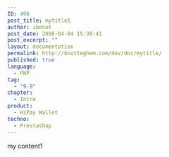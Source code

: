 ```yaml
---
ID: 496
post_title: mytitle1
author: ibenot
post_date: 2016-04-04 15:39:41
post_excerpt: ""
layout: documentation
permalink: http://bnotteghem.com/dev/doc/mytitle/
published: true
language:
  - PHP
tag:
  - "9.9"
chapter:
  - Intro
product:
  - HiPay Wallet
techno:
  - Prestashop
---
```

my content1
